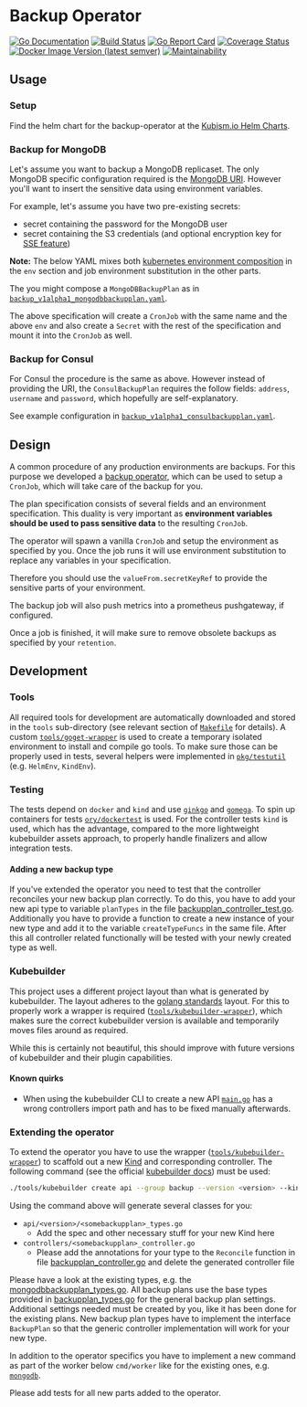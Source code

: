 # Backup Operator

[![Go Documentation](https://img.shields.io/badge/go-doc-blue.svg?style=flat)](https://pkg.go.dev/mod/github.com/kubism/backup-operator?tab=packages)
[![Build Status](https://travis-ci.org/kubism/backup-operator.svg?branch=master)](https://travis-ci.org/kubism/backup-operator)
[![Go Report Card](https://goreportcard.com/badge/github.com/kubism/backup-operator)](https://goreportcard.com/report/github.com/kubism/backup-operator)
[![Coverage Status](https://coveralls.io/repos/github/kubism/backup-operator/badge.svg?branch=master)](https://coveralls.io/github/kubism/backup-operator?branch=master)
[![Docker Image Version (latest semver)](https://img.shields.io/docker/v/kubismio/backup-operator.svg?sort=semver)](https://hub.docker.com/r/kubismio/backup-operator/tags)
[![Maintainability](https://api.codeclimate.com/v1/badges/5f5e31a56c7c0555121a/maintainability)](https://codeclimate.com/github/kubism/backup-operator/maintainability)

## Usage

### Setup

Find the helm chart for the backup-operator at the [Kubism.io Helm Charts](https://kubism.github.io/charts/#chart-backup-operator).

### Backup for MongoDB

Let's assume you want to backup a MongoDB replicaset. The only MongoDB
specific configuration required is the [MongoDB URI](https://docs.mongodb.com/manual/reference/connection-string/).
However you'll want to insert the sensitive data using environment variables.

For example, let's assume you have two pre-existing secrets:

* secret containing the password for the MongoDB user
* secret containing the S3 credentials (and optional encryption key for [SSE feature](https://docs.aws.amazon.com/AmazonS3/latest/dev/UsingServerSideEncryption.html))

**Note:** The below YAML mixes both [kubernetes environment composition](https://kubernetes.io/docs/tasks/inject-data-application/define-environment-variable-container/#using-environment-variables-inside-of-your-config)
in the `env` section and job environment substitution in the other parts.

The you might compose a `MongoDBBackupPlan` as in [`backup_v1alpha1_mongodbbackupplan.yaml`](./config/samples/backup_v1alpha1_mongodbbackupplan.yaml).

The above specification will create a `CronJob` with the same name and the above
`env` and also create a `Secret` with the rest of the specification and mount it
into the `CronJob` as well.

### Backup for Consul

For Consul the procedure is the same as above. However instead of providing
the URI, the `ConsulBackupPlan` requires the follow fields: `address`, `username` and `password`,
which hopefully are self-explanatory.

See example configuration in [`backup_v1alpha1_consulbackupplan.yaml`](./config/samples/backup_v1alpha1_consulbackupplan.yaml).

## Design

A common procedure of any production environments are backups.
For this purpose we developed a [backup operator](https://github.com/kubism/backup-operator),
which can be used to setup a `CronJob`, which will take care of the backup for you.

The plan specification consists of several fields and an environment specification.
This duality is very important as **environment variables should be used to pass
sensitive data** to the resulting `CronJob`.

The operator will spawn a vanilla `CronJob` and setup the environment as specified
by you. Once the job runs it will use environment substitution to replace any
variables in your specification.

Therefore you should use the `valueFrom.secretKeyRef` to provide the sensitive
parts of your environment.

The backup job will also push metrics into a prometheus pushgateway, if configured.

Once a job is finished, it will make sure to remove obsolete backups as specified
by your `retention`.

## Development

### Tools

All required tools for development are automatically downloaded and stored in the `tools` sub-directory (see relevant section of [`Makefile`](./Makefile) for details).
A custom [`tools/goget-wrapper`](./tools/goget-wrapper) is used to create a temporary isolated environment to install and compile go tools.
To make sure those can be properly used in tests, several helpers were implemented in [`pkg/testutil`](./pkg/testutil) (e.g. `HelmEnv`, `KindEnv`).

### Testing

The tests depend on `docker` and `kind` and use [`ginkgo`](https://github.com/onsi/ginkgo) and [`gomega`](https://github.com/onsi/gomega). To spin up containers for tests [`ory/dockertest`](https://github.com/ory/dockertest) is used. For the controller tests `kind` is used, which has the advantage, compared to the more lightweight kubebuilder assets approach, to properly handle finalizers and allow integration tests.

#### Adding a new backup type

If you've extended the operator you need to test that the controller reconciles your new backup plan correctly. To do this, you have to add your new api type to variable `planTypes` in the file [backupplan_controller_test.go](pkg/controllers/backupplan_controller_test.go). Additionally you have to provide a function to create a new instance of your new type and add it to the variable `createTypeFuncs` in the same file. After this all controller related functionally will be tested with your newly created type as well.

### Kubebuilder

This project uses a different project layout than what is generated by
kubebuilder. The layout adheres to the [golang standards](https://github.com/golang-standards/project-layout) layout.
For this to properly work a wrapper is required ([`tools/kubebuilder-wrapper`](./tools/kubebuilder-wrapper)),
which makes sure the correct kubebuilder version is available and temporarily
moves files around as required.

While this is certainly not beautiful, this should improve with future versions
of kubebuilder and their plugin capabilities.

#### Known quirks

* When using the kubebuilder CLI to create a new API [`main.go`](./cmd/manager/main.go)
has a wrong controllers import path and has to be fixed manually afterwards.

### Extending the operator

To extend the operator you have to use the wrapper ([`tools/kubebuilder-wrapper`](./tools/kubebuilder-wrapper)) to scaffold out a new [Kind](https://book.kubebuilder.io/cronjob-tutorial/gvks.html#kinds-and-resources) and corresponding controller. The following command (see the official [kubebuilder docs](https://book.kubebuilder.io/cronjob-tutorial/new-api.html)) must be used:

```bash
./tools/kubebuilder create api --group backup --version <version> --kind <SomeBackupPlan>
```

Using the command above will generate several classes for you:

* `api/<version>/<somebackupplan>_types.go`
  * Add the spec and other necessary stuff for your new Kind here
* `controllers/<somebackupplan>_controller.go`
  * Please add the annotations for your type to the `Reconcile` function in file [backupplan_controller.go](pkg/controllers/backupplan_controller.go) and delete the generated controller file

Please have a look at the existing types, e.g. the [mongodbbackupplan_types.go](api/v1alpha1/mongodbbackupplan_types.go). All backup plans use the base types provided in [backupplan_types.go](api/v1alpha1/backupplan_types.go) for the general backup plan settings. Additional settings needed must be created by you, like it has been done for the existing plans. New backup plan types have to implement the interface `BackupPlan` so that the generic controller implementation will work for your new type.

In addition to the operator specifics you have to implement a new command as part of the worker below `cmd/worker` like for the existing ones, e.g. [`mongodb`](cmd/worker/mongodb.go).

Please add tests for all new parts added to the operator.
